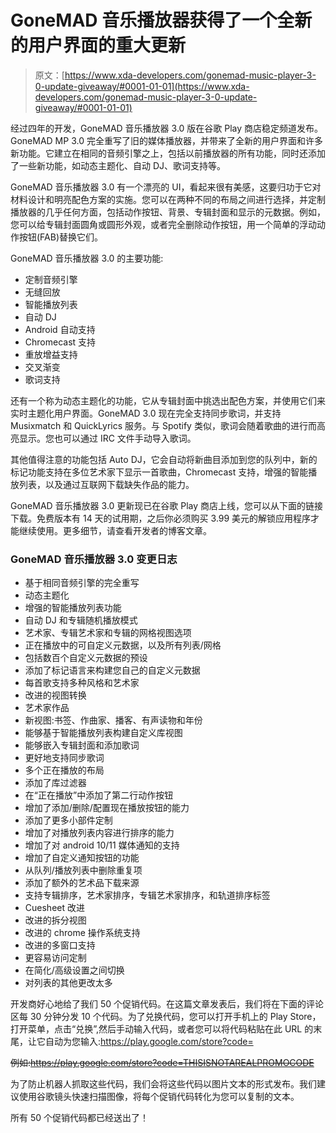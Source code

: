 # GoneMAD 音乐播放器获得了一个全新的用户界面的重大更新

> 原文：[https://www.xda-developers.com/gonemad-music-player-3-0-update-giveaway/#0001-01-01](https://www.xda-developers.com/gonemad-music-player-3-0-update-giveaway/#0001-01-01)

经过四年的开发，GoneMAD 音乐播放器 3.0 版在谷歌 Play 商店稳定频道发布。GoneMAD MP 3.0 完全重写了旧的媒体播放器，并带来了全新的用户界面和许多新功能。它建立在相同的音频引擎之上，包括以前播放器的所有功能，同时还添加了一些新功能，如动态主题化、自动 DJ、歌词支持等。

GoneMAD 音乐播放器 3.0 有一个漂亮的 UI，看起来很有美感，这要归功于它对材料设计和明亮配色方案的实施。您可以在两种不同的布局之间进行选择，并定制播放器的几乎任何方面，包括动作按钮、背景、专辑封面和显示的元数据。例如，您可以给专辑封面圆角或圆形外观，或者完全删除动作按钮，用一个简单的浮动动作按钮(FAB)替换它们。

GoneMAD 音乐播放器 3.0 的主要功能:

*   定制音频引擎
*   无缝回放
*   智能播放列表
*   自动 DJ
*   Android 自动支持
*   Chromecast 支持
*   重放增益支持
*   交叉渐变
*   歌词支持

还有一个称为动态主题化的功能，它从专辑封面中挑选出配色方案，并使用它们来实时主题化用户界面。GoneMAD 3.0 现在完全支持同步歌词，并支持 Musixmatch 和 QuickLyrics 服务。与 Spotify 类似，歌词会随着歌曲的进行而高亮显示。您也可以通过 IRC 文件手动导入歌词。

其他值得注意的功能包括 Auto DJ，它会自动将新曲目添加到您的队列中，新的标记功能支持在多位艺术家下显示一首歌曲，Chromecast 支持，增强的智能播放列表，以及通过互联网下载缺失作品的能力。

GoneMAD 音乐播放器 3.0 更新现已在谷歌 Play 商店上线，您可以从下面的链接下载。免费版本有 14 天的试用期，之后你必须购买 3.99 美元的解锁应用程序才能继续使用。更多细节，请查看开发者的博客文章。

### GoneMAD 音乐播放器 3.0 变更日志

*   基于相同音频引擎的完全重写
*   动态主题化
*   增强的智能播放列表功能
*   自动 DJ 和专辑随机播放模式
*   艺术家、专辑艺术家和专辑的网格视图选项
*   正在播放中的可自定义元数据，以及所有列表/网格
*   包括数百个自定义元数据的预设
*   添加了标记语言来构建您自己的自定义元数据
*   每首歌支持多种风格和艺术家
*   改进的视图转换
*   艺术家作品
*   新视图:书签、作曲家、播客、有声读物和年份
*   能够基于智能播放列表构建自定义库视图
*   能够嵌入专辑封面和添加歌词
*   更好地支持同步歌词
*   多个正在播放的布局
*   添加了库过滤器
*   在“正在播放”中添加了第二行动作按钮
*   增加了添加/删除/配置现在播放按钮的能力
*   添加了更多小部件定制
*   增加了对播放列表内容进行排序的能力
*   增加了对 android 10/11 媒体通知的支持
*   增加了自定义通知按钮的功能
*   从队列/播放列表中删除重复项
*   添加了额外的艺术品下载来源
*   支持专辑排序，艺术家排序，专辑艺术家排序，和轨道排序标签
*   Cuesheet 改进
*   改进的拆分视图
*   改进的 chrome 操作系统支持
*   改进的多窗口支持
*   更容易访问定制
*   在简化/高级设置之间切换
*   对列表的其他更改太多

开发商好心地给了我们 50 个促销代码。在这篇文章发表后，我们将在下面的评论区每 30 分钟分发 10 个代码。为了兑换代码，您可以打开手机上的 Play Store，打开菜单，点击“兑换”,然后手动输入代码，或者您可以将代码粘贴在此 URL 的末尾，让它自动为您输入:https://play.google.com/store?code=

~~例如:https://play.google.com/store?code=THISISNOTAREALPROMOCODE~~

为了防止机器人抓取这些代码，我们会将这些代码以图片文本的形式发布。我们建议使用谷歌镜头快速扫描图像，将每个促销代码转化为您可以复制的文本。

所有 50 个促销代码都已经送出了！